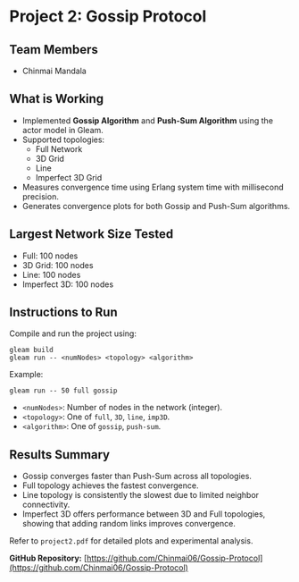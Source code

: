 # Project 2: Gossip Protocol

## Team Members

- Chinmai Mandala

## What is Working

- Implemented **Gossip Algorithm** and **Push-Sum Algorithm** using the actor model in Gleam.
- Supported topologies:
  - Full Network
  - 3D Grid
  - Line
  - Imperfect 3D Grid
- Measures convergence time using Erlang system time with millisecond precision.
- Generates convergence plots for both Gossip and Push-Sum algorithms.

## Largest Network Size Tested

- Full: 100 nodes
- 3D Grid: 100 nodes
- Line: 100 nodes
- Imperfect 3D: 100 nodes

## Instructions to Run

Compile and run the project using:

```
gleam build
gleam run -- <numNodes> <topology> <algorithm>
```

Example:

```
gleam run -- 50 full gossip
```

- `<numNodes>`: Number of nodes in the network (integer).
- `<topology>`: One of `full`, `3D`, `line`, `imp3D`.
- `<algorithm>`: One of `gossip`, `push-sum`.

## Results Summary

- Gossip converges faster than Push-Sum across all topologies.
- Full topology achieves the fastest convergence.
- Line topology is consistently the slowest due to limited neighbor connectivity.
- Imperfect 3D offers performance between 3D and Full topologies, showing that adding random links improves convergence.

Refer to `project2.pdf` for detailed plots and experimental analysis.

**GitHub Repository:** [https://github.com/Chinmai06/Gossip-Protocol](https://github.com/Chinmai06/Gossip-Protocol)

